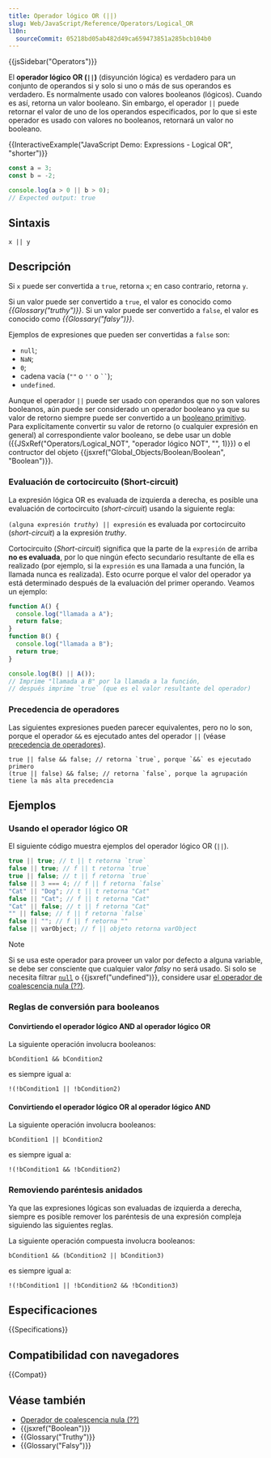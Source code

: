 ```yaml
---
title: Operador lógico OR (||)
slug: Web/JavaScript/Reference/Operators/Logical_OR
l10n:
  sourceCommit: 05218bd05ab482d49ca659473851a285bcb104b0
---
```


{{jsSidebar("Operators")}}

El **operador lógico OR (`||`)** (disyunción lógica) es verdadero para un conjunto de operandos si y solo si uno o más de sus operandos es verdadero. Es normalmente usado con valores booleanos (lógicos). Cuando es así, retorna un valor booleano. Sin embargo, el operador `||` puede retornar el valor de uno de los operandos especificados, por lo que si este operador es usado con valores no booleanos, retornará un valor no booleano.

{{InteractiveExample("JavaScript Demo: Expressions - Logical OR", "shorter")}}

```js interactive-example
const a = 3;
const b = -2;

console.log(a > 0 || b > 0);
// Expected output: true
```

## Sintaxis

```js-nolint
x || y
```

## Descripción

Si `x` puede ser convertida a `true`, retorna `x`; en caso contrario, retorna `y`.

Si un valor puede ser convertido a `true`, el valor es conocido como _{{Glossary("truthy")}}_. Si un valor puede ser convertido a `false`, el valor es conocido como _{{Glossary("falsy")}}_.

Ejemplos de expresiones que pueden ser convertidas a `false` son:

- `null`;
- `NaN`;
- `0`;
- cadena vacía (`""` o `''` o ` `` `);
- `undefined`.

Aunque el operador `||` puede ser usado con operandos que no son valores booleanos, aún puede ser considerado un operador booleano ya que su valor de retorno siempre puede ser convertido a un [booleano primitivo](/es/docs/Web/JavaScript/Data_structures#boolean_type).
Para explícitamente convertir su valor de retorno (o cualquier expresión en general) al correspondiente valor booleano, se debe usar un doble ({{JSxRef("Operators/Logical_NOT", "operador lógico NOT", "", 1)}}) o el contructor del objeto {{jsxref("Global_Objects/Boolean/Boolean", "Boolean")}}.

### Evaluación de cortocircuito (Short-circuit)

La expresión lógica OR es evaluada de izquierda a derecha, es posible una evaluación de cortocircuito (_short-circuit_) usando la siguiente regla:

<code>(alguna expresión _truthy_) || expresión</code> es evaluada por cortocircuito (_short-circuit_) a la expresión _truthy_.

Cortocircuito (_Short-circuit_) significa que la parte de la `expresión` de arriba **no es evaluada**, por lo que ningún efecto secundario resultante de ella es realizado (por ejemplo, si la `expresión` es una llamada a una función, la llamada nunca es realizada). Esto ocurre porque el valor del operador ya está determinado después de la evaluación del primer operando. Veamos un ejemplo:

```js
function A() {
  console.log("llamada a A");
  return false;
}
function B() {
  console.log("llamada a B");
  return true;
}

console.log(B() || A());
// Imprime "llamada a B" por la llamada a la función,
// después imprime `true` (que es el valor resultante del operador)
```

### Precedencia de operadores

Las siguientes expresiones pueden parecer equivalentes, pero no lo son, porque el operador `&&` es ejecutado antes del operador `||` (véase [precedencia de operadores](/es/docs/Web/JavaScript/Reference/Operators/Operator_precedence)).

```js-nolint
true || false && false; // retorna `true`, porque `&&` es ejecutado primero
(true || false) && false; // retorna `false`, porque la agrupación tiene la más alta precedencia
```

## Ejemplos

### Usando el operador lógico OR

El siguiente código muestra ejemplos del operador lógico OR (`||`).

```js
true || true; // t || t retorna `true`
false || true; // f || t retorna `true`
true || false; // t || f retorna `true`
false || 3 === 4; // f || f retorna `false`
"Cat" || "Dog"; // t || t retorna "Cat"
false || "Cat"; // f || t retorna "Cat"
"Cat" || false; // t || f retorna "Cat"
"" || false; // f || f retorna `false`
false || ""; // f || f retorna ""
false || varObject; // f || objeto retorna varObject
```

> [!NOTE]
> Si se usa este operador para proveer un valor por defecto a alguna variable, se debe ser consciente que cualquier valor _falsy_ no será usado. Si solo se necesita filtrar [`null`](/es/docs/Web/JavaScript/Reference/Operators/null) o {{jsxref("undefined")}}, considere usar [el operador de coalescencia nula (??)](/es/docs/Web/JavaScript/Reference/Operators/Nullish_coalescing).

### Reglas de conversión para booleanos

#### Convirtiendo el operador lógico AND al operador lógico OR

La siguiente operación involucra booleanos:

```js-nolint
bCondition1 && bCondition2
```

es siempre igual a:

```js-nolint
!(!bCondition1 || !bCondition2)
```

#### Convirtiendo el operador lógico OR al operador lógico AND

La siguiente operación involucra booleanos:

```js-nolint
bCondition1 || bCondition2
```

es siempre igual a:

```js-nolint
!(!bCondition1 && !bCondition2)
```

### Removiendo paréntesis anidados

Ya que las expresiones lógicas son evaluadas de izquierda a derecha, siempre es posible remover los paréntesis de una expresión compleja siguiendo las siguientes reglas.

La siguiente operación compuesta involucra booleanos:

```js-nolint
bCondition1 && (bCondition2 || bCondition3)
```

es siempre igual a:

```js-nolint
!(!bCondition1 || !bCondition2 && !bCondition3)
```

## Especificaciones

{{Specifications}}

## Compatibilidad con navegadores

{{Compat}}

## Véase también

- [Operador de coalescencia nula (??)](/es/docs/Web/JavaScript/Reference/Operators/Nullish_coalescing)
- {{jsxref("Boolean")}}
- {{Glossary("Truthy")}}
- {{Glossary("Falsy")}}
